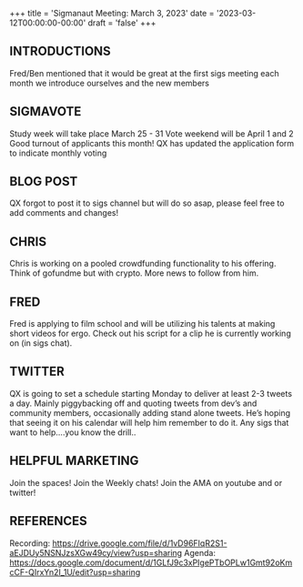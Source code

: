 
+++
title = 'Sigmanaut Meeting: March 3, 2023'
date = '2023-03-12T00:00:00-00:00'
draft = 'false'
+++

## INTRODUCTIONS
Fred/Ben mentioned that it would be great at the first sigs meeting each month we introduce ourselves and the new members

## SIGMAVOTE
Study week will take place March 25 - 31
Vote weekend will be April 1 and 2
Good turnout of applicants this month!
QX has updated the application form to indicate monthly voting

## BLOG POST
QX forgot to post it to sigs channel but will do so asap, please feel free to add comments and changes!

## CHRIS
Chris is working on a pooled crowdfunding functionality to his offering. Think of gofundme but with crypto. More news to follow from him. 

## FRED
Fred is applying to film school and will be utilizing his talents at making short videos for ergo. Check out his script for a clip he is currently working on (in sigs chat). 

## TWITTER
QX is going to set a schedule starting Monday to deliver at least 2-3 tweets a day. Mainly piggybacking off and quoting tweets from dev’s and community members, occasionally adding stand alone tweets. He’s hoping that seeing it on his calendar will help him remember to do it. Any sigs that want to help….you know the drill..

## HELPFUL MARKETING
Join the spaces!
Join the Weekly chats!
Join the AMA on youtube and or twitter!

## REFERENCES

Recording: https://drive.google.com/file/d/1vD96FIqR2S1-aEJDUy5NSNJzsXGw49cy/view?usp=sharing
Agenda: https://docs.google.com/document/d/1GLfJ9c3xPIgePTbOPLw1Gmt92oKmcCF-QIrxYn2I_1U/edit?usp=sharing


